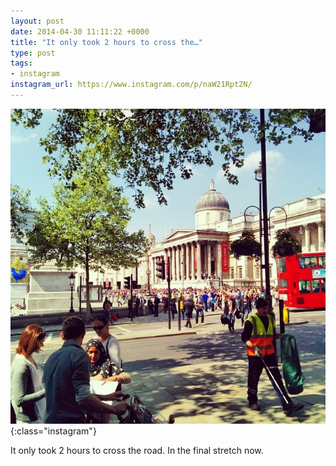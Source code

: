 ```yaml
---
layout: post
date: 2014-04-30 11:11:22 +0000
title: "It only took 2 hours to cross the…"
type: post
tags:
- instagram
instagram_url: https://www.instagram.com/p/naW21Rpt2N/
---
```


![Instagram - naW21Rpt2N](/img/naW21Rpt2N.jpg){:class="instagram"}

It only took 2 hours to cross the road. In the final stretch now.
